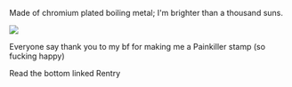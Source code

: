 Made of chromium plated boiling metal; I'm brighter than a thousand suns.

![](https://media.discordapp.net/attachments/1125645005365710859/1155475144475693056/Untitled135_20230914061256.png?width=89&height=50) 

Everyone say thank you to my bf for making me a Painkiller stamp (so fucking happy)

Read the bottom linked Rentry
